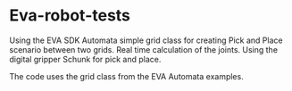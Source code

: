 # Eva-robot-tests
Using the EVA SDK Automata simple grid class for creating Pick and Place scenario between two grids. Real time calculation of the joints. 
Using the digital gripper Schunk for pick and place. 

The  code uses the grid class from the EVA Automata examples. 
